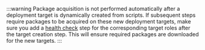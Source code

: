 :::warning
Package acquisition is not performed automatically after a deployment target is dynamically created from scripts. If subsequent steps require packages to be acquired on these new deployment targets, make sure you add a [health check](/docs/projects/built-in-step-templates/health-check.md) step for the corresponding target roles after the target creation step. This will ensure required packages are downloaded for the new targets.
:::